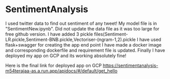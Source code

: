 # SentimentAnalysis

I used twitter data to find out sentiment of any tweet! My model file is in "SentimentNew.ipynb".
Did not update the data file as it was too large for free github version.
I have added 3 pickle files(Sentiment-LR.pickle,Sentiment-BNB.pickle,Vectoriser-(ngram-1,2).pickle
I have used flask+swagger for creating the app end point
I have made a docker image and corresponding dockerfile and requirement file is updated.
Finally I have deployed my app on GCP and its working absolutely fine!

Here is the final link for deployed app on GCP
https://sentimentanalysis-m54terajaa-as.a.run.app/apidocs/#/default/get_hello





